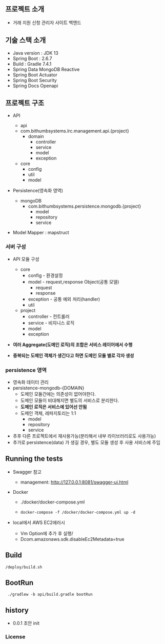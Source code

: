 ## **프로젝트 소개**
- 거래 지원 신청 관리자 사이트 백엔드

## **기술 스택 소개**

- Java version : JDK 13
- Spring Boot : 2.6.7
- Build : Gradle 7.4.1
- Spring Data MongoDB Reactive
- Spring Boot Actuator
- Spring Boot Security
- Spring Docs Openapi

## **프로젝트 구조**

- API
    - api
    - com.bithumbsystems.lrc.management.api.{project}
        - domain 
            - controller
            - service
            - model
            - exception
    - core
      - config
      - util
      - model

- Persistence(영속화 영역)
  - mongoDB
    - com.bithumbsystems.persistence.mongodb.{project}
      - model
      - repository
      - service

- Model Mapper : mapstruct

### **서버 구성**

- API 모듈 구성
  - core
      - config - 환경설정
      - model - request,response Object(공통 모델)
        - request
        - response
      - exception - 공통 예외 처리(handler)
      - util
  - project
    - controller - 컨트롤러
    - service - 비지니스 로직
    - model
    - exception

- **여러 Aggregate(도메인 로직)의 조합은 서비스 레이어에서 수행**
- **중복되는 도메인 객체가 생긴다고 하면 도메인 모듈 별로 각자 생성**

### **persistence 영역**

- 영속화 데이터 관리
- persistence-mongodb-{DOMAIN}
    - 도메인 모듈간에는 의존성이 없어야한다.
    - 도메인 모듈이 비대해지면 별도의 서비스로 분리한다.
  - **도메인 로직은 서비스에 있어선 안됨**
  - 도메인 객체, 레파지토리는 1:1
      - model
      - repository
      - service
- 추후 다른 프로젝트에서 재사용가능(분리해서 내부 라이브러리로도 사용가능)
- 추가로 persistence(data) 가 생길 경우, 별도 모듈 생성 후 사용 서비스에 주입

## Running the tests
- Swagger 참고
    - management: http://127.0.0.1:8081/swagger-ui.html
- Docker
    - ./docker/docker-compose.yml
    - ```shell
      docker-compose -f /docker/docker-compose.yml up -d
      ```

- local에서 AWS EC2에러시 
  - Vm Option에 추가 후 실행/
  - Dcom.amazonaws.sdk.disableEc2Metadata=true

## Build
```shell
/deploy/build.sh
```

## BootRun
```shell
 ./gradlew -b api/build.gradle bootRun
```

## history
- 0.0.1 초안 init

### License